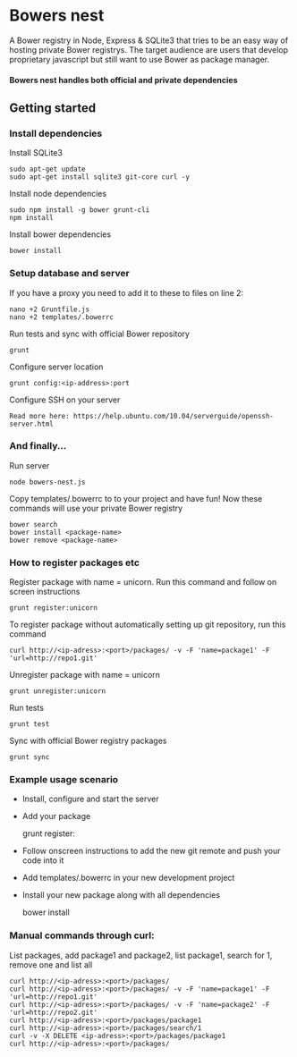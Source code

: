 
Bowers nest
===========
A Bower registry in Node, Express & SQLite3 that tries to be an easy way of hosting private Bower registrys.
The target audience are users that develop proprietary javascript but still want to use Bower as package manager.

#### Bowers nest handles both official and private dependencies

Getting started
---------------

### Install dependencies

Install SQLite3

	sudo apt-get update
    sudo apt-get install sqlite3 git-core curl -y

Install node dependencies

    sudo npm install -g bower grunt-cli
    npm install

Install bower dependencies

    bower install

### Setup database and server

If you have a proxy you need to add it to these to files on line 2:

    nano +2 Gruntfile.js
    nano +2 templates/.bowerrc

Run tests and sync with official Bower repository

    grunt 
    
Configure server location
	
	grunt config:<ip-address>:port

	
Configure SSH on your server
	
	Read more here: https://help.ubuntu.com/10.04/serverguide/openssh-server.html

### And finally...

Run server

    node bowers-nest.js
    
Copy templates/.bowerrc to to your project and have fun!
Now these commands will use your private Bower registry

    bower search
    bower install <package-name>
    bower remove <package-name>

### How to register packages etc

Register package with name = unicorn. Run this command and follow on screen instructions

    grunt register:unicorn

To register package without automatically setting up git repository, run this command

	curl http://<ip-adress>:<port>/packages/ -v -F 'name=package1' -F 'url=http://repo1.git'

Unregister package with name = unicorn

    grunt unregister:unicorn
    
Run tests

	grunt test
	
Sync with official Bower registry packages

	grunt sync


### Example usage scenario

- Install, configure and start the server

- Add your package

    grunt register:<my-package>

- Follow onscreen instructions to add the new git remote and push your code into it

- Add templates/.bowerrc in your new development project

- Install your new package along with all dependencies

    bower install <my-package>


### Manual commands through curl:
List packages, add package1 and package2, list package1, search for 1, remove one and list all

    curl http://<ip-adress>:<port>/packages/
    curl http://<ip-adress>:<port>/packages/ -v -F 'name=package1' -F 'url=http://repo1.git'
    curl http://<ip-adress>:<port>/packages/ -v -F 'name=package2' -F 'url=http://repo2.git'
    curl http://<ip-adress>:<port>/packages/package1
    curl http://<ip-adress>:<port>/packages/search/1
    curl -v -X DELETE <ip-adress>:<port>/packages/package1
    curl http://<ip-adress>:<port>/packages/
